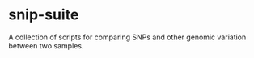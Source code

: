 snip-suite
==========

A collection of scripts for comparing SNPs and other genomic variation between two samples. 
